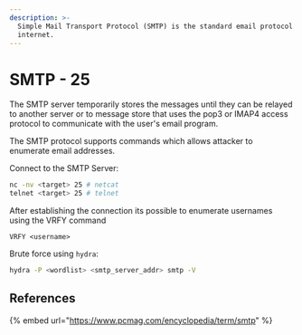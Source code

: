 ```yaml
---
description: >-
  Simple Mail Transport Protocol (SMTP) is the standard email protocol on the
  internet.
---
```


# SMTP - 25

The SMTP server temporarily stores the messages until they can be relayed to another server or to message store that uses the pop3 or IMAP4 access protocol to communicate with the user's email program.

The SMTP protocol supports commands which allows attacker to enumerate email addresses.

Connect to the SMTP Server:

```bash
nc -nv <target> 25 # netcat
telnet <target> 25 # telnet
```

After establishing the connection its possible to enumerate usernames using the VRFY command

```
VRFY <username>
```

Brute force using `hydra`:

```bash
hydra -P <wordlist> <smtp_server_addr> smtp -V
```

## References

{% embed url="https://www.pcmag.com/encyclopedia/term/smtp" %}
